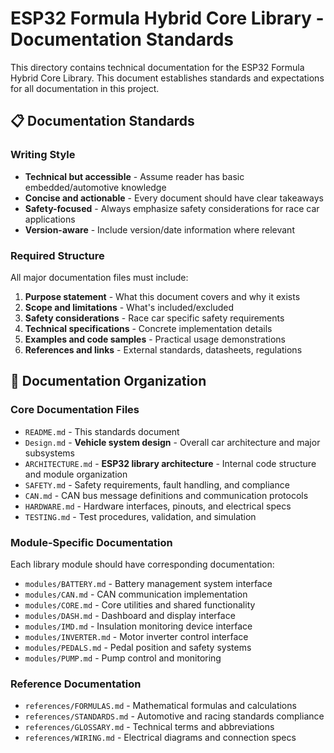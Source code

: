 # ESP32 Formula Hybrid Core Library - Documentation Standards

This directory contains technical documentation for the ESP32 Formula Hybrid Core Library. This document establishes standards and expectations for all documentation in this project.

## 📋 **Documentation Standards**

### **Writing Style**
- **Technical but accessible** - Assume reader has basic embedded/automotive knowledge
- **Concise and actionable** - Every document should have clear takeaways
- **Safety-focused** - Always emphasize safety considerations for race car applications
- **Version-aware** - Include version/date information where relevant

### **Required Structure**
All major documentation files must include:

1. **Purpose statement** - What this document covers and why it exists
2. **Scope and limitations** - What's included/excluded
3. **Safety considerations** - Race car specific safety requirements
4. **Technical specifications** - Concrete implementation details
5. **Examples and code samples** - Practical usage demonstrations
6. **References and links** - External standards, datasheets, regulations

## 📁 **Documentation Organization**

### **Core Documentation Files**
- `README.md` - This standards document  
- `Design.md` - **Vehicle system design** - Overall car architecture and major subsystems
- `ARCHITECTURE.md` - **ESP32 library architecture** - Internal code structure and module organization
- `SAFETY.md` - Safety requirements, fault handling, and compliance
- `CAN.md` - CAN bus message definitions and communication protocols
- `HARDWARE.md` - Hardware interfaces, pinouts, and electrical specs
- `TESTING.md` - Test procedures, validation, and simulation

### **Module-Specific Documentation**
Each library module should have corresponding documentation:
- `modules/BATTERY.md` - Battery management system interface
- `modules/CAN.md` - CAN communication implementation
- `modules/CORE.md` - Core utilities and shared functionality
- `modules/DASH.md` - Dashboard and display interface
- `modules/IMD.md` - Insulation monitoring device interface
- `modules/INVERTER.md` - Motor inverter control interface
- `modules/PEDALS.md` - Pedal position and safety systems
- `modules/PUMP.md` - Pump control and monitoring

### **Reference Documentation**
- `references/FORMULAS.md` - Mathematical formulas and calculations
- `references/STANDARDS.md` - Automotive and racing standards compliance
- `references/GLOSSARY.md` - Technical terms and abbreviations
- `references/WIRING.md` - Electrical diagrams and connection specs